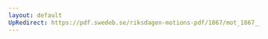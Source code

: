 ```yaml
---
layout: default
UpRedirect: https://pdf.swedeb.se/riksdagen-motions-pdf/1867/mot_1867__ak__00121/mot_1867__ak__00121_001.pdf
---
```

